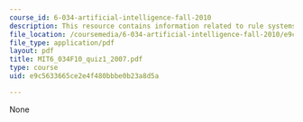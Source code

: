```yaml
---
course_id: 6-034-artificial-intelligence-fall-2010
description: This resource contains information related to rule systems.
file_location: /coursemedia/6-034-artificial-intelligence-fall-2010/e9c5633665ce2e4f480bbbe0b23a8d5a_MIT6_034F10_quiz1_2007.pdf
file_type: application/pdf
layout: pdf
title: MIT6_034F10_quiz1_2007.pdf
type: course
uid: e9c5633665ce2e4f480bbbe0b23a8d5a

---
```

None